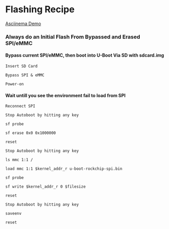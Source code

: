 # Flashing Recipe

[Asciinema Demo](https://asciinema.org/a/kSWswlC3jxwgrxGbu8Lc0redZ)

### Always do an Initial Flash From Bypassed and Erased SPI/eMMC

#### Bypass current SPI/eMMC, then boot into U-Boot Via SD with sdcard.img

`Insert SD Card`

`Bypass SPI & eMMC`

`Power-on`

#### Wait untill you see the environment fail to load from SPI

`Reconnect SPI`

`Stop Autoboot by hitting any key`

`sf probe`

`sf erase 0x0 0x1000000`

`reset`

`Stop Autoboot by hitting any key`

`ls mmc 1:1 /`

`load mmc 1:1 $kernel_addr_r u-boot-rockchip-spi.bin`

`sf probe`

`sf write $kernel_addr_r 0 $filesize`

`reset`

`Stop Autoboot by hitting any key`

`saveenv`

`reset`
